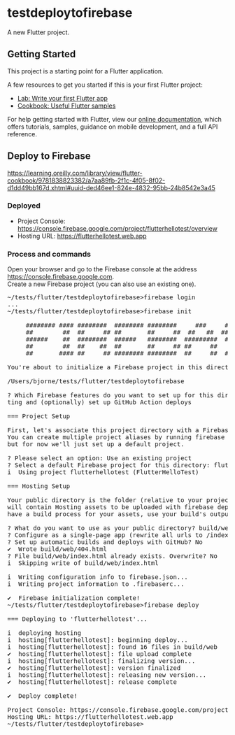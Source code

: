 # testdeploytofirebase

A new Flutter project.

## Getting Started

This project is a starting point for a Flutter application.

A few resources to get you started if this is your first Flutter project:

- [Lab: Write your first Flutter app](https://flutter.dev/docs/get-started/codelab)
- [Cookbook: Useful Flutter samples](https://flutter.dev/docs/cookbook)

For help getting started with Flutter, view our
[online documentation](https://flutter.dev/docs), which offers tutorials,
samples, guidance on mobile development, and a full API reference.

## Deploy to Firebase
https://learning.oreilly.com/library/view/flutter-cookbook/9781838823382/a7aa89fb-2f1c-4f05-8f02-d1dd49bb167d.xhtml#uuid-ded46ee1-824e-4832-95bb-24b8542e3a45

### Deployed
* Project Console: https://console.firebase.google.com/project/flutterhellotest/overview
* Hosting URL: https://flutterhellotest.web.app

### Process and commands
Open your browser and go to the Firebase console at the address https://console.firebase.google.com.
<br />Create a new Firebase project (you can also use an existing one).


<pre>
~/tests/flutter/testdeploytofirebase>firebase login
...
~/tests/flutter/testdeploytofirebase>firebase init

     ######## #### ########  ######## ########     ###     ######  ########
     ##        ##  ##     ## ##       ##     ##  ##   ##  ##       ##
     ######    ##  ########  ######   ########  #########  ######  ######
     ##        ##  ##    ##  ##       ##     ## ##     ##       ## ##
     ##       #### ##     ## ######## ########  ##     ##  ######  ########

You're about to initialize a Firebase project in this directory:

/Users/bjorne/tests/flutter/testdeploytofirebase

? Which Firebase features do you want to set up for this directory? Press Space to select features, then Enter to confirm your choices. Hosting: Configure files for Firebase Hos
ting and (optionally) set up GitHub Action deploys

=== Project Setup

First, let's associate this project directory with a Firebase project.
You can create multiple project aliases by running firebase use --add,
but for now we'll just set up a default project.

? Please select an option: Use an existing project
? Select a default Firebase project for this directory: flutterhellotest (FlutterHelloTest)
i  Using project flutterhellotest (FlutterHelloTest)

=== Hosting Setup

Your public directory is the folder (relative to your project directory) that
will contain Hosting assets to be uploaded with firebase deploy. If you
have a build process for your assets, use your build's output directory.

? What do you want to use as your public directory? build/web
? Configure as a single-page app (rewrite all urls to /index.html)? No
? Set up automatic builds and deploys with GitHub? No
✔  Wrote build/web/404.html
? File build/web/index.html already exists. Overwrite? No
i  Skipping write of build/web/index.html

i  Writing configuration info to firebase.json...
i  Writing project information to .firebaserc...

✔  Firebase initialization complete!
~/tests/flutter/testdeploytofirebase>firebase deploy

=== Deploying to 'flutterhellotest'...

i  deploying hosting
i  hosting[flutterhellotest]: beginning deploy...
i  hosting[flutterhellotest]: found 16 files in build/web
✔  hosting[flutterhellotest]: file upload complete
i  hosting[flutterhellotest]: finalizing version...
✔  hosting[flutterhellotest]: version finalized
i  hosting[flutterhellotest]: releasing new version...
✔  hosting[flutterhellotest]: release complete

✔  Deploy complete!

Project Console: https://console.firebase.google.com/project/flutterhellotest/overview
Hosting URL: https://flutterhellotest.web.app
~/tests/flutter/testdeploytofirebase>
</pre>